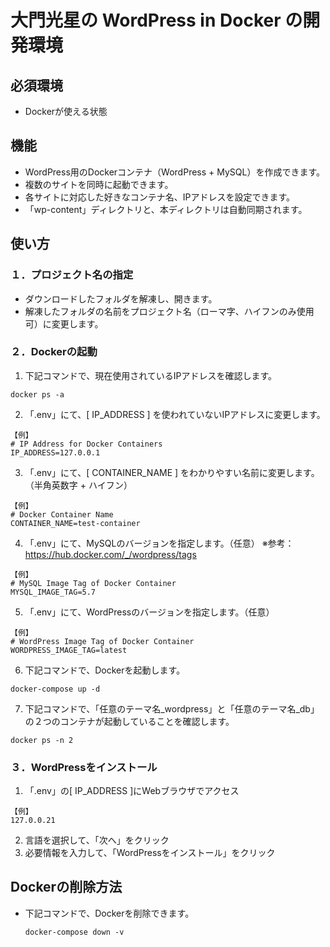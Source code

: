 # 大門光星の WordPress in Docker の開発環境

## 必須環境
- Dockerが使える状態

## 機能
- WordPress用のDockerコンテナ（WordPress + MySQL）を作成できます。
- 複数のサイトを同時に起動できます。
- 各サイトに対応した好きなコンテナ名、IPアドレスを設定できます。
- 「wp-content」ディレクトリと、本ディレクトリは自動同期されます。

## 使い方
### １．プロジェクト名の指定
- ダウンロードしたフォルダを解凍し、開きます。
- 解凍したフォルダの名前をプロジェクト名（ローマ字、ハイフンのみ使用可）に変更します。

### ２．Dockerの起動
1. 下記コマンドで、現在使用されているIPアドレスを確認します。
  ```
  docker ps -a
  ```
2. 「.env」にて、[ IP_ADDRESS ] を使われていないIPアドレスに変更します。
  ```
  【例】
  # IP Address for Docker Containers
  IP_ADDRESS=127.0.0.1
  ```
3. 「.env」にて、[ CONTAINER_NAME ] をわかりやすい名前に変更します。（半角英数字 + ハイフン）
  ```
  【例】
  # Docker Container Name
  CONTAINER_NAME=test-container
  ```
4. 「.env」にて、MySQLのバージョンを指定します。（任意）
  ※参考： https://hub.docker.com/_/wordpress/tags
  ```
  【例】
  # MySQL Image Tag of Docker Container
  MYSQL_IMAGE_TAG=5.7
  ```
5. 「.env」にて、WordPressのバージョンを指定します。（任意）
  ```
  【例】
  # WordPress Image Tag of Docker Container
  WORDPRESS_IMAGE_TAG=latest
  ```
6. 下記コマンドで、Dockerを起動します。
  ```
  docker-compose up -d
  ```
7. 下記コマンドで、「任意のテーマ名_wordpress」と「任意のテーマ名_db」の２つのコンテナが起動していることを確認します。
  ```
  docker ps -n 2
  ```

### ３．WordPressをインストール
1. 「.env」の[ IP_ADDRESS ]にWebブラウザでアクセス
  ```
  【例】
  127.0.0.21
  ```
2. 言語を選択して、「次へ」をクリック
3. 必要情報を入力して、「WordPressをインストール」をクリック

## Dockerの削除方法
- 下記コマンドで、Dockerを削除できます。
  ```
  docker-compose down -v
  ```